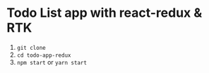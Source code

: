 # Todo List app with react-redux & RTK

1. `git clone`
2. `cd todo-app-redux`
3. `npm start` or `yarn start`
